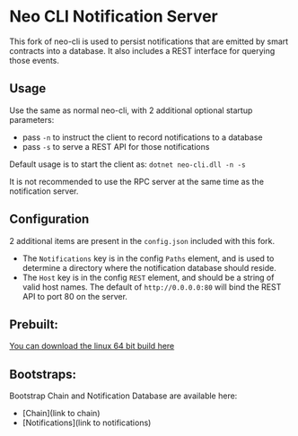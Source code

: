 
# Neo CLI Notification Server

This fork of neo-cli is used to persist notifications that are emitted by smart contracts into a database.  It also includes a REST interface for querying those events.

## Usage

Use the same as normal neo-cli, with 2 additional optional startup parameters:
- pass `-n` to instruct the client to record notifications to a database
- pass `-s` to serve a REST API for those notifications

Default usage is to start the client as: `dotnet neo-cli.dll -n -s`

It is not recommended to use the RPC server at the same time as the notification server.

## Configuration
2 additional items are present in the `config.json` included with this fork. 
- The `Notifications` key is in the config `Paths` element, and is used to determine a directory where the notification database should reside. 
- The `Host` key is in the config `REST` element, and should be a string of valid host names.  The default of `http://0.0.0.0:80` will bind the REST API to port 80 on the server.

## Prebuilt:

[You can download the linux 64 bit build here](https://s3.us-east-2.amazonaws.com/cityofzion/neo-cli-notifications/NeoCliNotifications_2.7.6.1.zip)

## Bootstraps:

Bootstrap Chain and Notification Database are available here:

- [Chain](link to chain)
- [Notifications](link to notifications)
